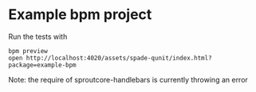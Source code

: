 # Example bpm project

Run the tests with

    bpm preview
    open http://localhost:4020/assets/spade-qunit/index.html?package=example-bpm

Note: the require of sproutcore-handlebars is currently throwing an error

